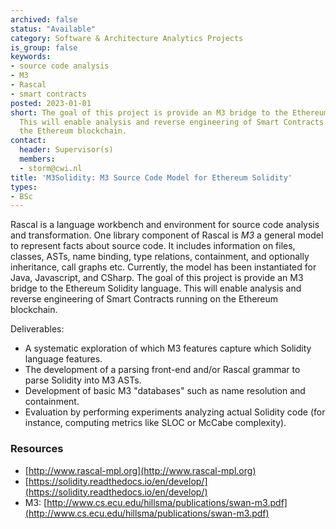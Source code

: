 ```yaml
---
archived: false
status: "Available"
category: Software & Architecture Analytics Projects
is_group: false
keywords:
- source code analysis
- M3
- Rascal
- smart contracts
posted: 2023-01-01
short: The goal of this project is provide an M3 bridge to the Ethereum Solidity language.
  This will enable analysis and reverse engineering of Smart Contracts running on
  the Ethereum blockchain.
contact:
  header: Supervisor(s)
  members:
  - storm@cwi.nl
title: 'M3Solidity: M3 Source Code Model for Ethereum Solidity'
types:
- BSc
---
```


Rascal is a language workbench and environment for source code analysis and transformation. One library component of Rascal is *M3* a general model to represent facts about source code. It includes information on files, classes, ASTs, name binding, type relations, containment, and optionally inheritance, call graphs etc. Currently, the model has been instantiated for Java, Javascript, and CSharp. The goal of this project is provide an M3 bridge to the Ethereum Solidity language. This will enable analysis and reverse engineering of Smart Contracts running on the Ethereum blockchain.

Deliverables:

- A systematic exploration of which M3 features capture which Solidity language features.
- The development of a parsing front-end and/or Rascal grammar to parse Solidity into M3 ASTs.
- Development of basic M3 "databases" such as name resolution and containment.
- Evaluation by performing experiments analyzing actual Solidity code (for instance, computing metrics like SLOC or McCabe complexity).

### Resources

- [http://www.rascal-mpl.org](http://www.rascal-mpl.org)
- [https://solidity.readthedocs.io/en/develop/](https://solidity.readthedocs.io/en/develop/)
- M3: [http://www.cs.ecu.edu/hillsma/publications/swan-m3.pdf](http://www.cs.ecu.edu/hillsma/publications/swan-m3.pdf)
